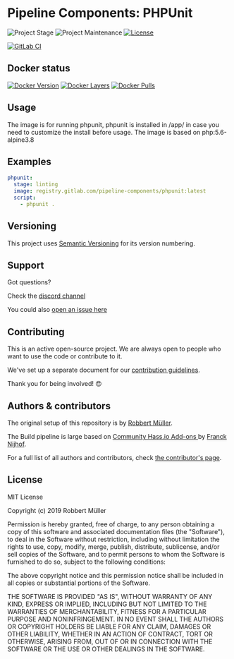 # Pipeline Components: PHPUnit

![Project Stage][project-stage-shield]
![Project Maintenance][maintenance-shield]
[![License][license-shield]](LICENSE)

[![GitLab CI][gitlabci-shield]][gitlabci]

## Docker status

[![Docker Version][version-shield]][microbadger]
[![Docker Layers][layers-shield]][microbadger]
[![Docker Pulls][pulls-shield]][dockerhub]

## Usage

The image is for running phpunit, phpunit is installed in /app/ in case you need to customize the install before usage.
The image is based on php:5.6-alpine3.8

## Examples

```yaml
phpunit:
  stage: linting
  image: registry.gitlab.com/pipeline-components/phpunit:latest
  script:
    - phpunit .
```

## Versioning

This project uses [Semantic Versioning][semver] for its version numbering.

## Support

Got questions?

Check the [discord channel][discord]

You could also [open an issue here][issue]

## Contributing

This is an active open-source project. We are always open to people who want to
use the code or contribute to it.

We've set up a separate document for our [contribution guidelines](CONTRIBUTING.md).

Thank you for being involved! :heart_eyes:

## Authors & contributors

The original setup of this repository is by [Robbert Müller][mjrider].

The Build pipeline is large based on [Community Hass.io Add-ons
][hassio-addons] by [Franck Nijhof][frenck].

For a full list of all authors and contributors,
check [the contributor's page][contributors].

## License

MIT License

Copyright (c) 2019 Robbert Müller

Permission is hereby granted, free of charge, to any person obtaining a copy
of this software and associated documentation files (the "Software"), to deal
in the Software without restriction, including without limitation the rights
to use, copy, modify, merge, publish, distribute, sublicense, and/or sell
copies of the Software, and to permit persons to whom the Software is
furnished to do so, subject to the following conditions:

The above copyright notice and this permission notice shall be included in all
copies or substantial portions of the Software.

THE SOFTWARE IS PROVIDED "AS IS", WITHOUT WARRANTY OF ANY KIND, EXPRESS OR
IMPLIED, INCLUDING BUT NOT LIMITED TO THE WARRANTIES OF MERCHANTABILITY,
FITNESS FOR A PARTICULAR PURPOSE AND NONINFRINGEMENT. IN NO EVENT SHALL THE
AUTHORS OR COPYRIGHT HOLDERS BE LIABLE FOR ANY CLAIM, DAMAGES OR OTHER
LIABILITY, WHETHER IN AN ACTION OF CONTRACT, TORT OR OTHERWISE, ARISING FROM,
OUT OF OR IN CONNECTION WITH THE SOFTWARE OR THE USE OR OTHER DEALINGS IN THE
SOFTWARE.

[commits]: https://gitlab.com/pipeline-components/phpunit/commits/master
[contributors]: https://gitlab.com/pipeline-components/phpunit/graphs/master
[dockerhub]: https://hub.docker.com/r/pipelinecomponents/phpunit
[license-shield]: https://img.shields.io/badge/License-MIT-green.svg
[mjrider]: https://gitlab.com/mjrider
[discord]: https://discord.gg/vhxWFfP
[gitlabci-shield]: https://img.shields.io/gitlab/pipeline/pipeline-components/phpunit.svg
[gitlabci]: https://gitlab.com/pipeline-components/phpunit/commits/master
[issue]: https://gitlab.com/pipeline-components/phpunit/issues
[keepchangelog]: http://keepachangelog.com/en/1.0.0/
[layers-shield]: https://images.microbadger.com/badges/image/pipelinecomponents/phpunit.svg
[maintenance-shield]: https://img.shields.io/maintenance/yes/2021.svg
[microbadger]: https://microbadger.com/images/pipelinecomponents/phpunit
[project-stage-shield]: https://img.shields.io/badge/project%20stage-production%20ready-brightgreen.svg
[pulls-shield]: https://img.shields.io/docker/pulls/pipelinecomponents/phpunit.svg
[releases]: https://gitlab.com/pipeline-components/phpunit/tags
[repository]: https://gitlab.com/pipeline-components/phpunit
[semver]: http://semver.org/spec/v2.0.0.html
[version-shield]: https://images.microbadger.com/badges/version/pipelinecomponents/phpunit.svg

[frenck]: https://github.com/frenck
[hassio-addons]: https://github.com/hassio-addons
